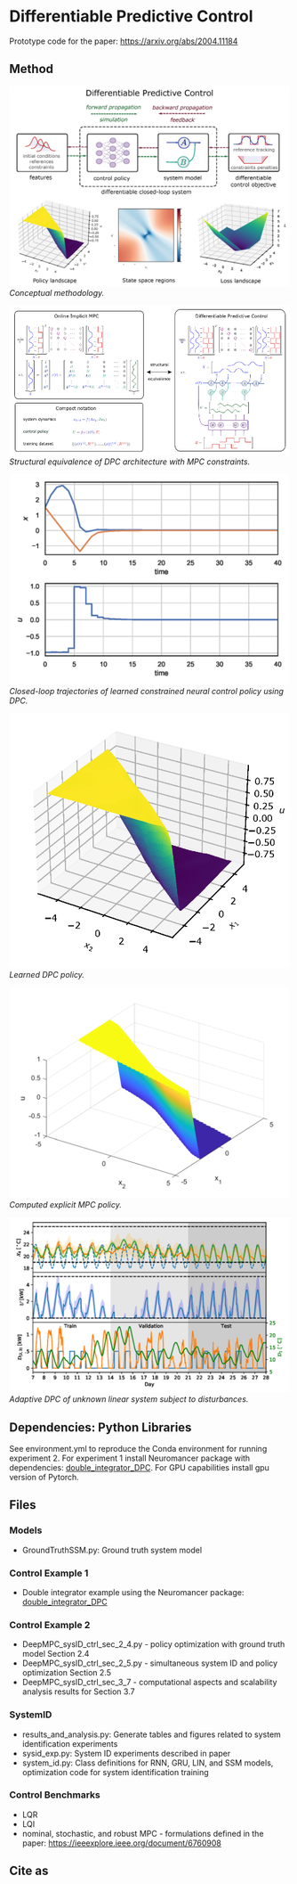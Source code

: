 # Differentiable Predictive Control 
Prototype code for the paper: https://arxiv.org/abs/2004.11184


## Method

![methodology.](double_integrator/test_control/DPC_abstract.png)  
*Conceptual methodology.*


![methodology.](double_integrator/test_control/deep_MPC_var2.png)  
*Structural equivalence of DPC architecture with MPC constraints.*

![cl_trajectories.](double_integrator/test_control/closed_loop_dpc.png)  
*Closed-loop trajectories of learned constrained neural control policy using DPC.*


![dpc_policy.](double_integrator/test_control/dpc_policy.png)  
*Learned DPC policy.*

![empc_policy.](double_integrator/test_control/empc_policy.png)  
*Computed explicit MPC policy.*

![empc_policy.](double_integrator/test_control/DeepMPC_simSysID_on_paper.png)  
*Adaptive DPC of unknown linear system subject to disturbances.*



## Dependencies: Python Libraries
See environment.yml to reproduce the Conda environment for running experiment 2. 
For experiment 1 install Neuromancer package with dependencies: 
[double_integrator_DPC](https://github.com/pnnl/neuromancer/).
For GPU capabilities  install gpu version of Pytorch. 

## Files
### Models
- GroundTruthSSM.py: Ground truth system model

### Control Example 1 
- Double integrator example using the Neuromancer package:
[double_integrator_DPC](https://github.com/pnnl/neuromancer/compare/double_integrator_DPC)


### Control Example 2
- DeepMPC_sysID_ctrl_sec_2_4.py - policy optimization with ground truth model Section 2.4
- DeepMPC_sysID_ctrl_sec_2_5.py - simultaneous system ID and policy optimization Section 2.5
- DeepMPC_sysID_ctrl_sec_3_7 	- computational aspects and scalability analysis results for Section 3.7

### SystemID
- results_and_analysis.py: Generate tables and figures related to system identification experiments
- sysid_exp.py: System ID experiments described in paper
- system_id.py: Class definitions for RNN, GRU, LIN, and SSM models, optimization code for system identification training

### Control Benchmarks
- LQR
- LQI
- nominal, stochastic, and robust MPC - formulations defined in the paper: https://ieeexplore.ieee.org/document/6760908


## Cite as
